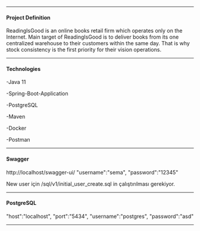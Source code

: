 -------------------------------------
#### **Project Definition**

ReadingIsGood is an online books retail firm which operates only on the Internet. Main
target of ReadingIsGood is to deliver books from its one centralized warehouse to their
customers within the same day. That is why stock consistency is the first priority for their
vision operations.

-------------------------------------

#### **Technologies**

-Java 11

-Spring-Boot-Application

-PostgreSQL

-Maven

-Docker

-Postman

-------------------------------------

#### **Swagger**

http://localhost/swagger-ui/
"username":"sema",
"password":"12345"

New user için
/sql/v1/initial_user_create.sql in çalıştırılması gerekiyor.

-------------------------------------

#### **PostgreSQL**
"host":"localhost",
"port":"5434",
"username":"postgres",
"password":"asd"

-------------------------------------